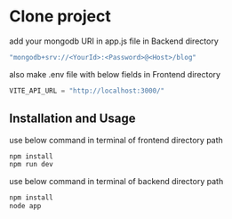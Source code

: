 # Clone project

add your mongodb URI in app.js file in Backend directory

```js
"mongodb+srv://<YourId>:<Password>@<Host>/blog"
```

also make .env file with below fields in Frontend directory
```js
VITE_API_URL = "http://localhost:3000/"
```



## Installation and Usage

use below command in terminal of frontend directory path

```bash
npm install
npm run dev
```

use below command in terminal of backend directory path

```bash
npm install
node app
```
